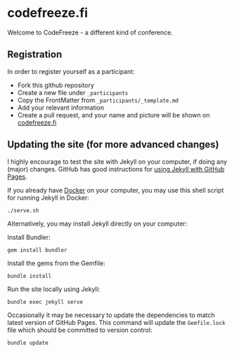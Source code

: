 codefreeze.fi
=============

Welcome to CodeFreeze - a different kind of conference.


## Registration

In order to register yourself as a participant:

 * Fork this github repository
 * Create a new file under <code>_participants</code>
 * Copy the FrontMatter from <code>_participants/_template.md</code>
 * Add your relevant information
 * Create a pull request, and your name and picture will be shown on [codefreeze.fi](https://codefreeze.fi/#participants)


## Updating the site (for more advanced changes)

I highly encourage to test the site with Jekyll on your computer, if doing any (major) changes. GitHub has good instructions for [using Jekyll with GitHub Pages](https://help.github.com/en/articles/using-jekyll-as-a-static-site-generator-with-github-pages).

If you already have [Docker](https://www.docker.com/) on your computer, you may use this shell script for running Jekyll in Docker:

    ./serve.sh

Alternatively, you may install Jekyll directly on your computer:

Install Bundler:

    gem install bundler

Install the gems from the Gemfile:

    bundle install

Run the site locally using Jekyll:

    bundle exec jekyll serve

Occasionally it may be necessary to update the dependencies to match latest version of GitHub Pages. This command will update the `Gemfile.lock` file which should be committed to version control:

    bundle update
